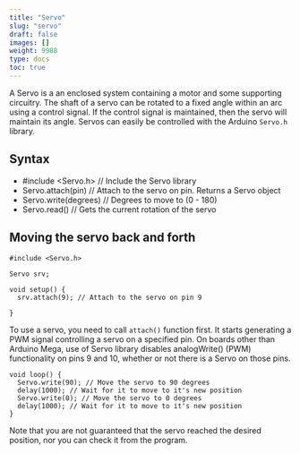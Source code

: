 ```yaml
---
title: "Servo"
slug: "servo"
draft: false
images: []
weight: 9988
type: docs
toc: true
---
```


A Servo is a an enclosed system containing a motor and some supporting circuitry. The shaft of a servo can be rotated to a fixed angle within an arc using a control signal. If the control signal is maintained, then the servo will maintain its angle.   Servos can easily be controlled with the Arduino `Servo.h` library.

## Syntax
 - #include <Servo.h> // Include the Servo library
 - Servo.attach(pin) // Attach to the servo on pin. Returns a Servo object
 - Servo.write(degrees) // Degrees to move to (0 - 180)
 - Servo.read() // Gets the current rotation of the servo

## Moving the servo back and forth
````
#include <Servo.h>

Servo srv;

void setup() {
  srv.attach(9); // Attach to the servo on pin 9  

}
````
To use a servo, you need to call `attach()` function first. It starts generating a PWM signal controlling a servo on a specified pin. On boards other than Arduino Mega, use of Servo library disables analogWrite() (PWM) functionality on pins 9 and 10, whether or not there is a Servo on those pins.
````
void loop() {
  Servo.write(90); // Move the servo to 90 degrees
  delay(1000); // Wait for it to move to it's new position
  Servo.write(0); // Move the servo to 0 degrees
  delay(1000); // Wait for it to move to it's new position
}
````
Note that you are not guaranteed that the servo reached the desired position, nor you can check it from the program. 

